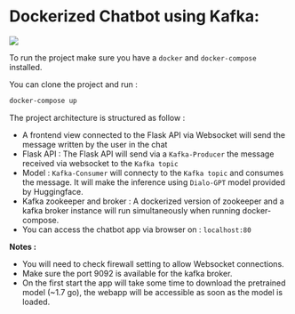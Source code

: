 # Dockerized Chatbot using Kafka: 
![](chatbot_calcul_distribué.gif)

To run the project make sure you have a `docker` and `docker-compose` installed. 

You can clone the project and run : 

```bash
docker-compose up
```

The project architecture is structured as follow : 
- A frontend view connected to the Flask API via Websocket will send the message written by the user in the chat
- Flask API : The Flask API will send via a `Kafka-Producer` the message received via websocket to the  `Kafka topic` 
- Model : `Kafka-Consumer` will connecty to the `Kafka topic` and consumes the message. It will make the inference using  `Dialo-GPT` model provided by Huggingface. 
- Kafka zookeeper and broker : A dockerized version of zookeeper and a kafka broker instance will run simultaneously when running docker-compose. 
- You can access the chatbot app via browser on : `localhost:80`

**Notes :**
- You will need to check firewall setting to allow Websocket connections.
- Make sure the port 9092 is available for the kafka broker. 
- On the first start the app will take some time to download the pretrained model (~1.7 go), the webapp will be accessible as soon as the model is loaded.


